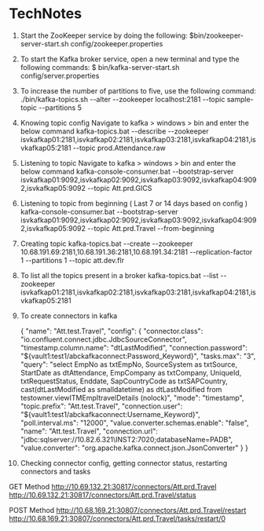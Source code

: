 # TechNotes

1) Start the ZooKeeper service by doing the following:
$bin/zookeeper-server-start.sh config/zookeeper.properties

2) To start the Kafka broker service, open a new terminal and type the following commands:
$ bin/kafka-server-start.sh config/server.properties

3) To increase the number of partitions to five, use the following command:
./bin/kafka-topics.sh --alter --zookeeper localhost:2181 --topic sample-topic --partitions 5

4) Knowing topic config
   Navigate to kafka > windows > bin and enter the below command 
   kafka-topics.bat --describe --zookeeper isvkafkap01:2181,isvkafkap02:2181,isvkafkap03:2181,isvkafkap04:2181,isvkafkap05:2181 --topic prod.Attendance.raw
   
5) Listening to topic
   Navigate to kafka > windows > bin and enter the below command 
   kafka-console-consumer.bat --bootstrap-server isvkafkap01:9092,isvkafkap02:9092,isvkafkap03:9092,isvkafkap04:9092,isvkafkap05:9092 --topic Att.prd.GICS
   
6) Listening to topic from beginning ( Last 7 or 14 days based on config )
   kafka-console-consumer.bat --bootstrap-server isvkafkap01:9092,isvkafkap02:9092,isvkafkap03:9092,isvkafkap04:9092,isvkafkap05:9092 --topic Att.prd.Travel --from-beginning
   
7) Creating topic
   kafka-topics.bat --create --zookeeper 10.68.191.69:2181,10.68.191.36:2181,10.68.191.34:2181 --replication-factor 1 --partitions 1 --topic att.dev.flr
   
8) To list all the topics present in a broker
   kafka-topics.bat --list --zookeeper isvkafkap01:2181,isvkafkap02:2181,isvkafkap03:2181,isvkafkap04:2181,isvkafkap05:2181

9) To create connectors in kafka 

   {
    "name": "Att.test.Travel",
    "config": {
        "connector.class": "io.confluent.connect.jdbc.JdbcSourceConnector",
        "timestamp.column.name": "dtLastModified",
        "connection.password": "${vault1:test1/abckafkaconnect:Password_Keyword}",
        "tasks.max": "3",
        "query": "select EmpNo as txtEmpNo, SourceSystem as txtSource, StartDate as dtAttendance, EmpCompany as txtCompany, UniqueId, txtRequestStatus, Enddate, SapCountryCode as txtSAPCountry, cast(dtLastModified as smalldatetime) as dtLastModified from testowner.viewITMEmpItravelDetails (nolock)",
        "mode": "timestamp",
        "topic.prefix": "Att.test.Travel",
        "connection.user": "${vault1:test1/abckafkaconnect:Username_Keyword}",
        "poll.interval.ms": "12000",
        "value.converter.schemas.enable": "false",
        "name": "Att.test.Travel",
        "connection.url": "jdbc:sqlserver://10.82.6.321\\INST2:7020;databaseName=PADB",
        "value.converter": "org.apache.kafka.connect.json.JsonConverter"
    }
}

10) Checking connector config, getting connector status, restarting connectors and tasks 
   
   GET Method
   http://10.69.132.21:30817/connectors/Att.prd.Travel
   http://10.69.132.21:30817/connectors/Att.prd.Travel/status
   
   POST Method
   http://10.68.169.21:30807/connectors/Att.prd.Travel/restart
   http://10.68.169.21:30807/connectors/Att.prd.Travel/tasks/restart/0
